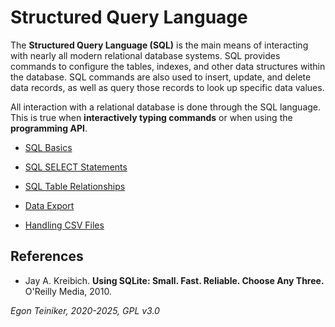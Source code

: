 # Structured Query Language 

The **Structured Query Language (SQL)** is the main means of interacting with 
nearly all modern relational database systems. 
SQL provides commands to configure the tables, indexes, and other data 
structures within the database. 
SQL commands are also used to insert, update, and delete data records, as 
well as query those records to look up specific data values.

All interaction with a relational database is done through the SQL language. 
This is true when **interactively typing commands** or when using the 
**programming API**.

* [SQL Basics](basics/README.md)
* [SQL SELECT Statements](select/README.md)
* [SQL Table Relationships](table-relations/README.md)

* [Data Export](export-data/README.md)
* [Handling CSV Files](csv-data/)


## References
* Jay A. Kreibich. **Using SQLite: Small. Fast. Reliable. Choose Any Three.** O'Reilly Media, 2010. 

*Egon Teiniker, 2020-2025, GPL v3.0*